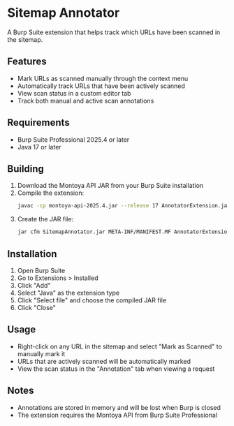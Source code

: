 # Sitemap Annotator

A Burp Suite extension that helps track which URLs have been scanned in the sitemap.

## Features

- Mark URLs as scanned manually through the context menu
- Automatically track URLs that have been actively scanned
- View scan status in a custom editor tab
- Track both manual and active scan annotations

## Requirements

- Burp Suite Professional 2025.4 or later
- Java 17 or later

## Building

1. Download the Montoya API JAR from your Burp Suite installation
2. Compile the extension:
   ```bash
   javac -cp montoya-api-2025.4.jar --release 17 AnnotatorExtension.java
   ```
3. Create the JAR file:
   ```bash
   jar cfm SitemapAnnotator.jar META-INF/MANIFEST.MF AnnotatorExtension*.class
   ```

## Installation

1. Open Burp Suite
2. Go to Extensions > Installed
3. Click "Add"
4. Select "Java" as the extension type
5. Click "Select file" and choose the compiled JAR file
6. Click "Close"

## Usage

- Right-click on any URL in the sitemap and select "Mark as Scanned" to manually mark it
- URLs that are actively scanned will be automatically marked
- View the scan status in the "Annotation" tab when viewing a request

## Notes

- Annotations are stored in memory and will be lost when Burp is closed
- The extension requires the Montoya API from Burp Suite Professional 